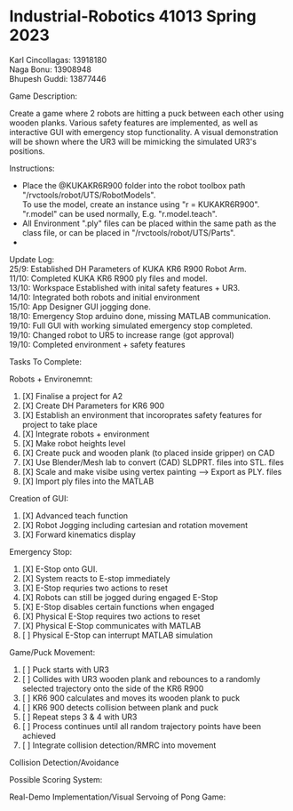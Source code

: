 # Industrial-Robotics 41013 Spring 2023

Karl Cincollagas: 13918180 <br>
Naga Bonu: 13908948 <br>
Bhupesh Guddi: 13877446 <br>

Game Description:

Create a game where 2 robots are hitting a puck between each other using wooden planks. Various safety features are implemented, as well as interactive GUI with emergency stop functionality. A visual demonstration will be shown where the UR3 will be mimicking the simulated UR3's positions. 

Instructions: <br>
- Place the @KUKAKR6R900 folder into the robot toolbox path "/rvctools/robot/UTS/RobotModels". <br>
  To use the model, create an instance using "r = KUKAKR6R900". "r.model" can be used normally, E.g. "r.model.teach". <br>
- All Environment ".ply" files can be placed within the same path as the class file, or can be placed in "/rvctools/robot/UTS/Parts". <br>
- 
  

Update Log: <br>
25/9: Established DH Parameters of KUKA KR6 R900 Robot Arm. <br>
11/10: Completed KUKA KR6 R900 ply files and model. <br>
13/10: Workspace Established with inital safety features + UR3. <br>
14/10: Integrated both robots and initial environment <br>
15/10: App Designer GUI jogging done. <br>
18/10: Emergency Stop arduino done, missing MATLAB communication. <br>
19/10: Full GUI with working simulated emergency stop completed. <br>
19/10: Changed robot to UR5 to increase range (got approval) <br>
19/10: Completed environment + safety features <br>

Tasks To Complete:

Robots + Environemnt: <br>
1. [X] Finalise a project for A2
2. [X] Create DH Parameters for KR6 900
3. [X] Establish an environment that incoroprates safety features for project to take place
4. [X] Integrate robots + environment
5. [X] Make robot heights level
7. [X] Create puck and wooden plank (to placed inside gripper) on CAD
8. [X] Use Blender/Mesh lab to convert (CAD) SLDPRT. files into STL. files
9. [X] Scale and make visibe using vertex painting --> Export as PLY. files
10. [X] Import ply files into the MATLAB


Creation of GUI: <br>
1. [X] Advanced teach function
2. [X] Robot Jogging including cartesian and rotation movement
3. [X] Forward kinematics display


Emergency Stop: <br>
1. [X] E-Stop onto GUI.
2. [X] System reacts to E-stop immediately
3. [X] E-Stop requries two actions to reset
4. [X] Robots can still be jogged during engaged E-Stop
5. [X] E-Stop disables certain functions when engaged
6. [X] Physical E-Stop requires two actions to reset
7. [X] Physical E-Stop communicates with MATLAB
8. [ ] Physical E-Stop can interrupt MATLAB simulation


Game/Puck Movement: <br>
1. [ ] Puck starts with UR3
2. [ ] Collides with UR3 wooden plank and rebounces to a randomly selected trajectory onto the side of the KR6 R900
3. [ ] KR6 900 calculates and moves its wooden plank to puck
4. [ ] KR6 900 detects collision between plank and puck
5. [ ] Repeat steps 3 & 4 with UR3
6. [ ] Process continues until all random trajectory points have been achieved
7. [ ] Integrate collision detection/RMRC into movement 


Collision Detection/Avoidance <br>


Possible Scoring System: <br>

Real-Demo Implementation/Visual Servoing of Pong Game:


